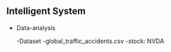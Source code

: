 ## Intelligent System
- Data-analysis

    -Dataset
        -global_traffic_accidents.csv
        -stock: NVDA
